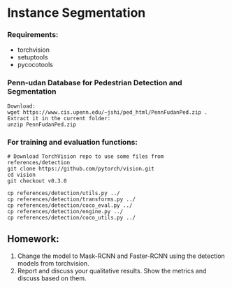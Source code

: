 # Instance Segmentation
### Requirements:
- torchvision
- setuptools
- pycocotools

### Penn-udan Database for Pedestrian Detection and Segmentation
```
Download:
wget https://www.cis.upenn.edu/~jshi/ped_html/PennFudanPed.zip .
Extract it in the current folder:
unzip PennFudanPed.zip
```

### For training and evaluation functions:
```
# Download TorchVision repo to use some files from references/detection
git clone https://github.com/pytorch/vision.git
cd vision
git checkout v0.3.0

cp references/detection/utils.py ../
cp references/detection/transforms.py ../
cp references/detection/coco_eval.py ../
cp references/detection/engine.py ../
cp references/detection/coco_utils.py ../
```

## Homework:
1. Change the model to Mask-RCNN and Faster-RCNN using the detection models from torchvision.
2. Report and discuss your qualitative results. Show the metrics and discuss based on them. 
